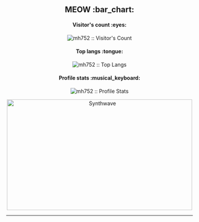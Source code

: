 
<h2 align="center">MEOW :bar_chart:</h2>

<h4 align="center">Visitor's count :eyes:</h4>

<p align="center"><img src="https://profile-counter.glitch.me/{mh752}/count.svg" alt="mh752 :: Visitor's Count" /></p>

<h4 align="center">Top langs :tongue:</h4>

<p align="center"><img src="https://github-readme-stats.vercel.app/api/top-langs/?username=mh752&langs_count=10&theme=tokyonight&layout=compact" alt="mh752 :: Top Langs" /></p>

<h4 align="center">Profile stats :musical_keyboard:</h4>

<p align="center"><img src="https://github-readme-stats.vercel.app/api?username=mh752&show_icons=true&theme=synthwave" alt="mh752 :: Profile Stats" /></p>

<p align="center"><img src="https://thumbs.gfycat.com/GoodnaturedFondGaur-size_restricted.gif" alt="Synthwave" height="300" width="500"></p>


---
